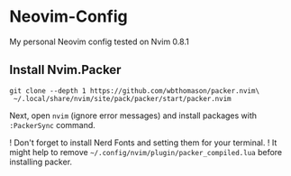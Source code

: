 # Neovim-Config
My personal Neovim config
tested on Nvim 0.8.1
## Install Nvim.Packer
```
git clone --depth 1 https://github.com/wbthomason/packer.nvim\
 ~/.local/share/nvim/site/pack/packer/start/packer.nvim
```
Next, open `nvim` (ignore error messages) and install packages with `:PackerSync` command.

! Don't forget to install Nerd Fonts and setting them for your terminal.
! It might help to remove `~/.config/nvim/plugin/packer_compiled.lua` before installing packer.
